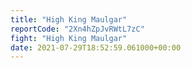 ```yaml
---
title: "High King Maulgar"
reportCode: "2Xn4hZpJvRWtL7zC"
fight: "High King Maulgar"
date: 2021-07-29T18:52:59.061000+00:00
---
```

